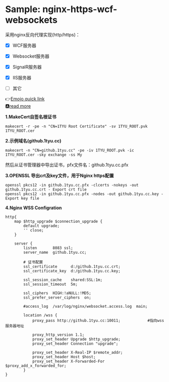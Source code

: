 # Sample: nginx-https-wcf-websockets

采用nginx反向代理实现(http/https)：    
- [x] WCF服务器
- [x] Websocket服务器
- [x] SignalR服务器
- [x] IIS服务器
- [ ] 其它


:point_right:[Emojo quick link](https://www.webfx.com/tools/emoji-cheat-sheet/)  
:a:[read more](https://github.com/ikatyang/emoji-cheat-sheet/blob/master/README.md)


**1.MakeCert自签名根证书**
```
makecert -r -pe -n "CN=1TYU Root Certificate" -sv 1TYU_ROOT.pvk 1TYU_ROOT.cer
```

**2.示例域名(github.1tyu.cc)**
```
makecert -n "CN=github.1tyu.cc" -pe -iv 1TYU_ROOT.pvk -ic 1TYU_ROOT.cer -sky exchange -ss My
```
 然后从证书管理器中导出证书，pfx文件名：github.1tyu.cc.pfx  

**3.OPENSSL 导出crt及key文件，用于Nginx https配置**
```OPENSSL
openssl pkcs12 -in github.1tyu.cc.pfx -clcerts -nokeys -out github.1tyu.cc.crt - Export crt file
openssl pkcs12 -in github.1tyu.cc.pfx -nodes -out github.1tyu.cc.key - Export key file
```

**4.Nginx WSS Configration**
```
http{
    map $http_upgrade $connection_upgrade {
        default upgrade;
        '' close;
    }
    
    server {
        listen       8083 ssl;
        server_name  github.1tyu.cc;

        # 证书配置
        ssl_certificate      d:/github.1tyu.cc.crt;
        ssl_certificate_key  d:/github.1tyu.cc.key;
    
        ssl_session_cache    shared:SSL:1m;
        ssl_session_timeout  5m;
    
        ssl_ciphers  HIGH:!aNULL:!MD5;
        ssl_prefer_server_ciphers  on;

        #access_log  /var/log/nginx/websocket.access.log  main;

        location /wss {
            proxy_pass http://github.1tyu.cc:10011;            #指向wss服务器地址

            proxy_http_version 1.1;
            proxy_set_header Upgrade $http_upgrade;
            proxy_set_header Connection "upgrade";

            proxy_set_header X-Real-IP $remote_addr;            
            proxy_set_header Host $host;
            proxy_set_header X-Forwarded-For $proxy_add_x_forwarded_for;
        }
}
```
